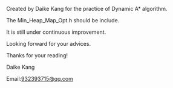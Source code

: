 Created by Daike Kang for the practice of Dynamic A* algorithm.

The Min_Heap_Map_Opt.h should be include.

It is still under continuous improvement.

Looking forward for your advices.

Thanks for your reading!

Daike Kang

Email:932393715@qq.com
